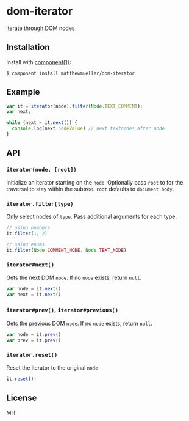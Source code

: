 
# dom-iterator

  iterate through DOM nodes

## Installation

  Install with [component(1)](http://component.io):

    $ component install matthewmueller/dom-iterator

## Example

```js
var it = iterator(node).filter(Node.TEXT_COMMENT);
var next;

while (next = it.next()) {
  console.log(next.nodeValue) // next textnodes after node
}
```

## API

### `iterator(node, [root])`

Initialize an iterator starting on the `node`. Optionally pass `root` to for the traversal to stay within the subtree. `root` defaults to `document.body`.

### `iterator.filter(type)`

Only select nodes of `type`. Pass additional arguments for each type.

```js
// using numbers
it.filter(1, 2)

// using enums
it.filter(Node.COMMENT_NODE, Node.TEXT_NODE)
```

### `iterator#next()`

Gets the next DOM `node`. If no `node` exists, return `null`.

```js
var node = it.next()
var next = it.next()
```

### `iterator#prev()`, `iterator#previous()`

Gets the previous DOM `node`. If no `node` exists, return `null`.

```js
var node = it.prev()
var prev = it.prev()
```

### `iterator.reset()`

Reset the iterator to the original `node`

```js
it.reset();
```

## License

  MIT
